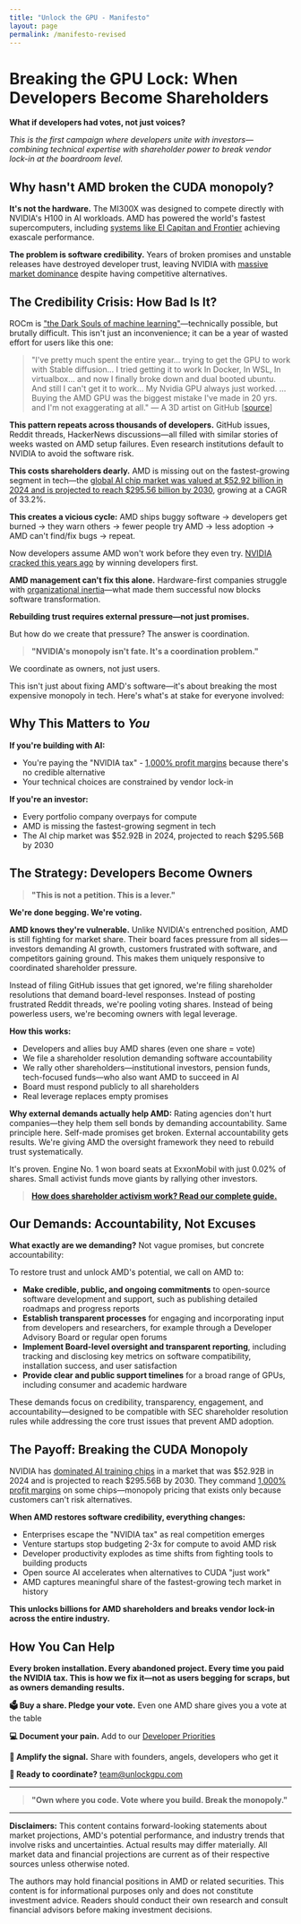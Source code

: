```yaml
---
title: "Unlock the GPU - Manifesto"
layout: page
permalink: /manifesto-revised
---
```


# Breaking the GPU Lock: When Developers Become Shareholders

**What if developers had votes, not just voices?**

*This is the first campaign where developers unite with investors—combining technical expertise with shareholder power to break vendor lock-in at the boardroom level.*

## Why hasn't AMD broken the CUDA monopoly?

**It's not the hardware.** The MI300X was designed to compete directly with NVIDIA's H100 in AI workloads. AMD has powered the world's fastest supercomputers, including [systems like El Capitan and Frontier](https://www.top500.org/lists/top500/2024/11/) achieving exascale performance.

**The problem is software credibility.** Years of broken promises and unstable releases have destroyed developer trust, leaving NVIDIA with [massive market dominance](https://www.cnbc.com/2024/10/14/nvidia-shares-hit-a-record-as-chipmaker-market-cap-tops-3point4-trillion.html) despite having competitive alternatives.

## The Credibility Crisis: How Bad Is It?

ROCm is ["the Dark Souls of machine learning"](https://linustechtips.com/topic/1603733-rocm-is-the-dark-souls-of-machine-learning/)—technically possible, but brutally difficult. This isn't just an inconvenience; it can be a year of wasted effort for users like this one:

> "I've pretty much spent the entire year... trying to get the GPU to work with Stable diffusion... I tried getting it to work In Docker, In WSL, In virtualbox... and now I finally broke down and dual booted ubuntu. And still I can't get it to work... My Nvidia GPU always just worked. ... Buying the AMD GPU was the biggest mistake I've made in 20 yrs. and I'm not exaggerating at all." — A 3D artist on GitHub [[source](https://github.com/ROCm/ROCm/issues/2754)]

**This pattern repeats across thousands of developers.** GitHub issues, Reddit threads, HackerNews discussions—all filled with similar stories of weeks wasted on AMD setup failures. Even research institutions default to NVIDIA to avoid the software risk.

**This costs shareholders dearly.** AMD is missing out on the fastest-growing segment in tech—the [global AI chip market was valued at $52.92 billion in 2024 and is projected to reach $295.56 billion by 2030](https://www.nextmsc.com/report/artificial-intelligence-chip-market), growing at a CAGR of 33.2%.

**This creates a vicious cycle:** AMD ships buggy software → developers get burned → they warn others → fewer people try AMD → less adoption → AMD can't find/fix bugs → repeat.

Now developers assume AMD won't work before they even try. [NVIDIA cracked this years ago](https://d3.harvard.edu/platform-digit/submission/nvidias-winning-platform-strategy-with-cuda/) by winning developers first.

**AMD management can't fix this alone.** Hardware-first companies struggle with [organizational inertia](https://www.iese.edu/insight/articles/inertia-management-challenge-digital-transformation/)—what made them successful now blocks software transformation.

**Rebuilding trust requires external pressure—not just promises.**

But how do we create that pressure? The answer is coordination.

> **"NVIDIA's monopoly isn't fate. It's a coordination problem."**

We coordinate as owners, not just users.

This isn't just about fixing AMD's software—it's about breaking the most expensive monopoly in tech. Here's what's at stake for everyone involved:

## Why This Matters to *You*

**If you're building with AI:**
- You're paying the "NVIDIA tax" - [1,000% profit margins](https://www.tomshardware.com/news/nvidia-makes-1000-profit-on-h100-gpus-report) because there's no credible alternative
- Your technical choices are constrained by vendor lock-in

**If you're an investor:**
- Every portfolio company overpays for compute
- AMD is missing the fastest-growing segment in tech
- The AI chip market was $52.92B in 2024, projected to reach $295.56B by 2030

## The Strategy: Developers Become Owners

> **"This is not a petition. This is a lever."**

**We're done begging. We're voting.**

**AMD knows they're vulnerable.** Unlike NVIDIA's entrenched position, AMD is still fighting for market share. Their board faces pressure from all sides—investors demanding AI growth, customers frustrated with software, and competitors gaining ground. This makes them uniquely responsive to coordinated shareholder pressure.

Instead of filing GitHub issues that get ignored, we're filing shareholder resolutions that demand board-level responses. Instead of posting frustrated Reddit threads, we're pooling voting shares. Instead of being powerless users, we're becoming owners with legal leverage.

**How this works:**
- Developers and allies buy AMD shares (even one share = vote)
- We file a shareholder resolution demanding software accountability
- We rally other shareholders—institutional investors, pension funds, tech-focused funds—who also want AMD to succeed in AI
- Board must respond publicly to all shareholders
- Real leverage replaces empty promises

**Why external demands actually help AMD:** Rating agencies don't hurt companies—they help them sell bonds by demanding accountability. Same principle here. Self-made promises get broken. External accountability gets results. We're giving AMD the oversight framework they need to rebuild trust systematically.

It's proven. Engine No. 1 won board seats at ExxonMobil with just 0.02% of shares. Small activist funds move giants by rallying other investors.

> [**How does shareholder activism work? Read our complete guide.**](/activism/)

## Our Demands: Accountability, Not Excuses

**What exactly are we demanding?** Not vague promises, but concrete accountability:

To restore trust and unlock AMD's potential, we call on AMD to:

- **Make credible, public, and ongoing commitments** to open-source software development and support, such as publishing detailed roadmaps and progress reports
- **Establish transparent processes** for engaging and incorporating input from developers and researchers, for example through a Developer Advisory Board or regular open forums  
- **Implement Board-level oversight and transparent reporting**, including tracking and disclosing key metrics on software compatibility, installation success, and user satisfaction
- **Provide clear and public support timelines** for a broad range of GPUs, including consumer and academic hardware

These demands focus on credibility, transparency, engagement, and accountability—designed to be compatible with SEC shareholder resolution rules while addressing the core trust issues that prevent AMD adoption.

## The Payoff: Breaking the CUDA Monopoly

NVIDIA has [dominated AI training chips](https://www.cnbc.com/2024/10/14/nvidia-shares-hit-a-record-as-chipmaker-market-cap-tops-3point4-trillion.html) in a market that was $52.92B in 2024 and is projected to reach $295.56B by 2030. They command [1,000% profit margins](https://www.tomshardware.com/news/nvidia-makes-1000-profit-on-h100-gpus-report) on some chips—monopoly pricing that exists only because customers can't risk alternatives.

**When AMD restores software credibility, everything changes:**
- Enterprises escape the "NVIDIA tax" as real competition emerges
- Venture startups stop budgeting 2-3x for compute to avoid AMD risk  
- Developer productivity explodes as time shifts from fighting tools to building products
- Open source AI accelerates when alternatives to CUDA "just work"
- AMD captures meaningful share of the fastest-growing tech market in history

**This unlocks billions for AMD shareholders and breaks vendor lock-in across the entire industry.**

## How You Can Help

**Every broken installation. Every abandoned project. Every time you paid the NVIDIA tax. This is how we fix it—not as users begging for scraps, but as owners demanding results.**

**🗳️ Buy a share. Pledge your vote.** Even one AMD share gives you a vote at the table

**💻 Document your pain.** Add to our [Developer Priorities](/priorities/)

**🚀 Amplify the signal.** Share with founders, angels, developers who get it

**📧 Ready to coordinate?** [team@unlockgpu.com](mailto:team@unlockgpu.com)

---

> **"Own where you code. Vote where you build. Break the monopoly."**

---

**Disclaimers:** This content contains forward-looking statements about market projections, AMD's potential performance, and industry trends that involve risks and uncertainties. Actual results may differ materially. All market data and financial projections are current as of their respective sources unless otherwise noted.

The authors may hold financial positions in AMD or related securities. This content is for informational purposes only and does not constitute investment advice. Readers should conduct their own research and consult financial advisors before making investment decisions. 